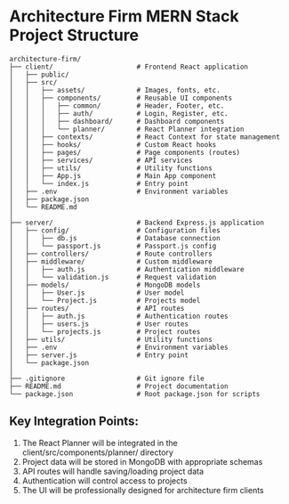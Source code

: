 # Architecture Firm MERN Stack Project Structure

```
architecture-firm/
├── client/                     # Frontend React application
│   ├── public/
│   ├── src/
│   │   ├── assets/             # Images, fonts, etc.
│   │   ├── components/         # Reusable UI components
│   │   │   ├── common/         # Header, Footer, etc.
│   │   │   ├── auth/           # Login, Register, etc.
│   │   │   ├── dashboard/      # Dashboard components
│   │   │   └── planner/        # React Planner integration
│   │   ├── contexts/           # React Context for state management
│   │   ├── hooks/              # Custom React hooks
│   │   ├── pages/              # Page components (routes)
│   │   ├── services/           # API services
│   │   ├── utils/              # Utility functions
│   │   ├── App.js              # Main App component
│   │   └── index.js            # Entry point
│   ├── .env                    # Environment variables
│   ├── package.json
│   └── README.md
│
├── server/                     # Backend Express.js application
│   ├── config/                 # Configuration files
│   │   ├── db.js               # Database connection
│   │   └── passport.js         # Passport.js config
│   ├── controllers/            # Route controllers
│   ├── middleware/             # Custom middleware
│   │   ├── auth.js             # Authentication middleware
│   │   └── validation.js       # Request validation
│   ├── models/                 # MongoDB models
│   │   ├── User.js             # User model
│   │   └── Project.js          # Projects model
│   ├── routes/                 # API routes
│   │   ├── auth.js             # Authentication routes
│   │   ├── users.js            # User routes
│   │   └── projects.js         # Project routes
│   ├── utils/                  # Utility functions
│   ├── .env                    # Environment variables
│   ├── server.js               # Entry point
│   └── package.json
│
├── .gitignore                  # Git ignore file
├── README.md                   # Project documentation
└── package.json                # Root package.json for scripts
```

## Key Integration Points:

1. The React Planner will be integrated in the client/src/components/planner/ directory
2. Project data will be stored in MongoDB with appropriate schemas
3. API routes will handle saving/loading project data
4. Authentication will control access to projects
5. The UI will be professionally designed for architecture firm clients 